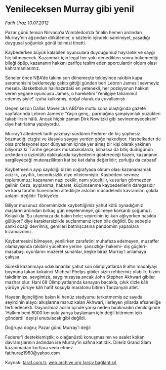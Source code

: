 # Yenileceksen Murray gibi yenil

*Fatih Uraz 10.07.2012*

<div class="yazi"><p>Pazar günü tenisin Nirvana’sı Wimbledon’da finalin hemen ardından Murray’nin ağzından dökülenler, o sözlerin içindeki samimiyet, yaşadığı duygusal yoğunluk gönül telimizi titretti.</p>
<p>Kaybederken büyük kalabilen oyunculara duyduğumuz hayranlık ve saygı hiç bitmeyecek. Kazanmak için legal her yolu denedikten sonra bükemediği bileği öpüp, kazananın hakkını zarifçe teslim eden sporculardır oldum olası kahramanlarımız.</p>
<p>Seneler önce NBA’de takımı son dönemeçte tekleyince rakibin kupa seromonisini beklemeyip çekip gittiği günden beri Lebron James’i sevmeyiz mesela. Basketbolun halihazırdaki en yetenekli, her pozisyonun hakkını veren yegane oyuncusu James, o hareketini ‘Yenilgiye tahammül edemeyişiyle!’ izaha kalkışmış, doğal olarak da çuvallamıştı.</p>
<p>Geçen sezon Dallas Mavericks ABD’de mutlu sona ulaştığında gazete sayfalarında Lebron James’e ‘Yaşın genç,  parmağına şampiyonluk yüzükleri takabilirsin hâlâ. Ancak hiçbir zaman Dirk Nowitzki gibi sevinemeyeceksin!’ diye hatırlatma yapılıyordu.</p>
<p>Murray’i altederek tarih yazmayı sürdüren Federer de hiç şüphesiz bozmadığı çizgisi ve klasıyla saygıyı yerden göğe hakediyor. Hasbelkader de olsa profesyonel spor dünyasının içinde yer almış bir kişi olarak yakinen biliyoruz ki ‘Tarihe geçecek müsabakalarda, bilhassa da bitiş düdüğünün ardından o üzüntülü dakikalarda kaybedenin göstereceği hazım, kazananın sergileyeceği mutevazilikten kat be kat daha değerlidir; zorluğu da cabası!’</p>
<p>Kaybetmenin ayıp sayıldığı bizim coğrafyada oldum olası kazanamamak acizlik, zayıflık, beceriksizlik diye nitelenmiştir. Kaybedeni sevmez toplumumuz; kazananın nazı çekilir, namı yüceltilir, kusurları görmezden gelinir. Ceza, ayıplanma, hakaret, küçümsenme kaybedenlerin damgasıdır ve karşı tarafın hünerinden altedilişle aslolan mücadeledir kavramları çokda anlamlı değildir Türkiye’de.</p>
<p>Biliyor musunuz dönemimizde kaybettiğimiz yahut kötü oynadığımız maçların ardından birkaç gün neşelenmeye, gülmeye korkardı çoğumuz. Kolaylıkla ‘Şu utanmaza da bakın hele; seyircinin içi kan ağlıyorken nasılda gülüyor!’ diye karaktersizlikle suçlanmanız içten bile değildi. Bu sebeple sanki ocağı devrilmiş, gemileri batmışcasına pandomim yapanlara kızamazdınız.</p>
<p>Kaybetmesini bilmeyen, yenilirken zarafetini muhafaza edemeyen, muzaffer olamayışında rakibini yüceltme yerine  şansızlığı- hakemi- dış güçleri- masabaşı oyunlarını mazeret sunanlar, keşke biraz Murray’i anlamaya çalışsa.</p>
<p>Sürekli kazanmaya odaklananlar yahut son olimpiyatlarda 9 altın madalyayı boynuna takan kokainci Micheal Phelps gibiler sizin rehberiniz olabilir; bizim takdirimize, sevgimize, saygımızaysa ancak John Stephen Akhwari gibiler mazhar olur. Hani 68 Olimpiyatlarında kanayan bacakla, çıkık dizle kâh yürüye yürüye kâh hafif koşuyla maratonu bitiren Tanzanyalı atlet. </p>
<p>Hayatın ilginçliğine bakın ki henüz stadyumu terketmemiş az sayıda seyircinin alaycı alkışlarına maruz kalan Akhwari, ilerleyen yıllarda efsaneliğe terfi edecekti. Dayanılmaz acılar içinde yarışı neden bırakmadın denildiğinde ‘Halkım beni 8000 km yolu yarışa başlamam için değil bitirmem için gönderdi’ deyişi unutulacak gibi değildi.</p>
<p>Doğruya doğru; Pazar günü Murray’i değil </p>
<p>Federer’i desteklemiştik; o olağanüstü konuşmasının ve asalet kokan davranışlarının ardından ise Murray’in safına katıldık. Dileriz Grand Slam kazanmadan kortlara veda etmez.<br/>fatihuraz1960@yahoo.com</p>
</div>

Kaynak: [taraf.com.tr](http://www.taraf.com.tr/fatih-uraz/makale-yenileceksen-murray-gibi-yenil.htm), [web.archive.org (arşiv bağlantısı)](http://web.archive.org/web/20131107153606/http://www.taraf.com.tr/fatih-uraz/makale-yenileceksen-murray-gibi-yenil.htm)
